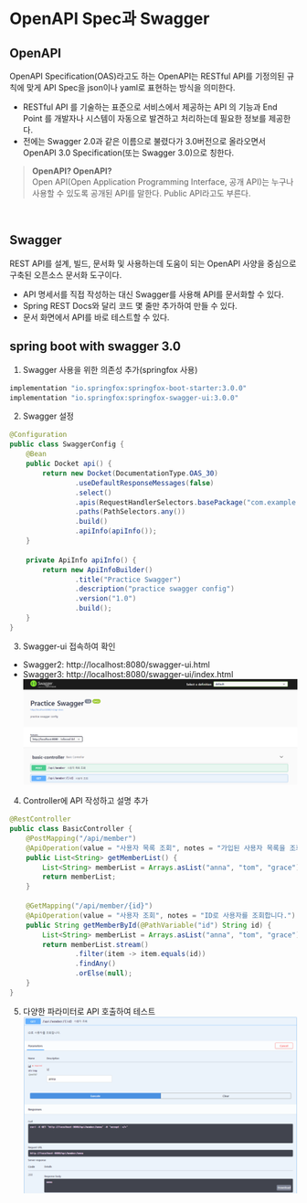 # OpenAPI Spec과 Swagger
## OpenAPI
OpenAPI Specification(OAS)라고도 하는 OpenAPI는 RESTful API를 기정의된 규칙에 맞게 API Spec을 json이나 yaml로 표현하는 방식을 의미한다.
- RESTful API 를 기술하는 표준으로 서비스에서 제공하는 API 의 기능과 End Point 를 개발자나 시스템이 자동으로 발견하고 처리하는데 필요한 정보를 제공한다.
- 전에는 Swagger 2.0과 같은 이름으로 불렸다가 3.0버전으로 올라오면서 OpenAPI 3.0 Specification(또는 Swagger 3.0)으로 칭한다.

> **OpenAPI? OpenAPI?**   
> Open API(Open Application Programming Interface, 공개 API)는 누구나 사용할 수 있도록 공개된 API를 말한다. Public API라고도 부른다.

<br>

## Swagger
REST API를 설계, 빌드, 문서화 및 사용하는데 도움이 되는 OpenAPI 사양을 중심으로 구축된 오픈소스 문서화 도구이다.
- API 명세서를 직접 작성하는 대신 Swagger를 사용해 API를 문서화할 수 있다.
- Spring REST Docs와 달리 코드 몇 줄만 추가하여 만들 수 있다.
- 문서 화면에서 API를 바로 테스트할 수 있다.

## spring boot with swagger 3.0
1. Swagger 사용을 위한 의존성 추가(springfox 사용)
```Groovy
implementation "io.springfox:springfox-boot-starter:3.0.0"
implementation "io.springfox:springfox-swagger-ui:3.0.0"
```

2. Swagger 설정
```java
@Configuration
public class SwaggerConfig {
    @Bean
    public Docket api() {
        return new Docket(DocumentationType.OAS_30)
                .useDefaultResponseMessages(false)
                .select()
                .apis(RequestHandlerSelectors.basePackage("com.example.sample.controller"))
                .paths(PathSelectors.any())
                .build()
                .apiInfo(apiInfo());
    }

    private ApiInfo apiInfo() {
        return new ApiInfoBuilder()
                .title("Practice Swagger")
                .description("practice swagger config")
                .version("1.0")
                .build();
    }
}
```

3. Swagger-ui 접속하여 확인
- Swagger2: http://localhost:8080/swagger-ui.html
- Swagger3: http://localhost:8080/swagger-ui/index.html
![](./../images/swagger적용.png)

4. Controller에 API 작성하고 설명 추가
```java
@RestController
public class BasicController {
    @PostMapping("/api/member")
    @ApiOperation(value = "사용자 목록 조회", notes = "가입된 사용자 목록을 조회합니다.")
    public List<String> getMemberList() {
    	List<String> memberList = Arrays.asList("anna", "tom", "grace");
        return memberList;
    }

    @GetMapping("/api/member/{id}")
    @ApiOperation(value = "사용자 조회", notes = "ID로 사용자를 조회합니다.")
    public String getMemberById(@PathVariable("id") String id) {
    	List<String> memberList = Arrays.asList("anna", "tom", "grace");
    	return memberList.stream()
    			.filter(item -> item.equals(id))
    			.findAny()
    			.orElse(null);
    }
}
```

5. 다양한 파라미터로 API 호출하여 테스트
![](./../images/swagger테스트.png)